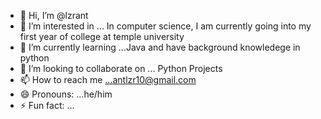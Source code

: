- 👋 Hi, I’m @lzrant
- 👀 I’m interested in ... In computer science, I am currently going into my first year of college at temple university
- 🌱 I’m currently learning ...Java and have background knowledege in python
- 💞️ I’m looking to collaborate on ... Python Projects
- 📫 How to reach me ...antlzr10@gmail.com
- 😄 Pronouns: ...he/him
- ⚡ Fun fact: ...

<!---
lzrant/lzrant is a ✨ special ✨ repository because its `README.md` (this file) appears on your GitHub profile.
You can click the Preview link to take a look at your changes.
--->

